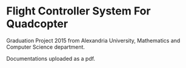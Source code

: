 # Flight Controller System For Quadcopter

Graduation Project 2015 from Alexandria University, Mathematics and Computer Science department.

Documentations uploaded as a pdf.